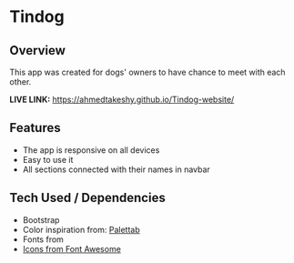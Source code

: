 <h1><strong>Tindog</strong></h1>
<h2>Overview</h2>
<p>This app was created for dogs' owners to have chance to meet with each other.</p>
<p><b>LIVE LINK:</b> <a href="https://ahmedtakeshy.github.io/Tindog-website/">https://ahmedtakeshy.github.io/Tindog-website/</a></hp>
<h2>Features</h2>
<ul>
  <li>The app is responsive on all devices</li>
  <li>Easy to use it</li>
  <li>All sections connected with their names in navbar</li>
</ul>
<h2>Tech Used / Dependencies</h2>
<ul>
  <li>Bootstrap</li>
  <li>Color inspiration from: <a href="https://colorhunt.co/">Palettab</a></li>
  <li>Fonts from <a href="https://fonts.google.com/"Google Fonts</a></li>
  <li>Icons from <a href="https://fontawesome.com/">Font Awesome</a></li>
</ul>

